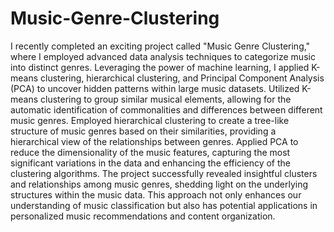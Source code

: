 # Music-Genre-Clustering
I recently completed an exciting project called "Music Genre Clustering," where I employed advanced data analysis techniques to categorize music into distinct genres. Leveraging the power of machine learning, I applied K-means clustering, hierarchical clustering, and Principal Component Analysis (PCA) to uncover hidden patterns within large music datasets.  Utilized K-means clustering to group similar musical elements, allowing for the automatic identification of commonalities and differences between different music genres. Employed hierarchical clustering to create a tree-like structure of music genres based on their similarities, providing a hierarchical view of the relationships between genres. Applied PCA to reduce the dimensionality of the music features, capturing the most significant variations in the data and enhancing the efficiency of the clustering algorithms. The project successfully revealed insightful clusters and relationships among music genres, shedding light on the underlying structures within the music data. This approach not only enhances our understanding of music classification but also has potential applications in personalized music recommendations and content organization.
